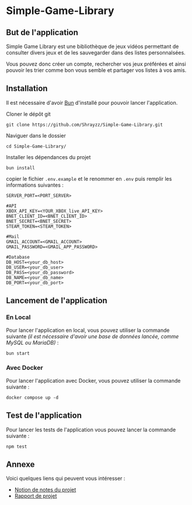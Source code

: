 # Simple-Game-Library

## But de l'application

Simple Game Library est une bibliothèque de jeux vidéos permettant de consulter divers jeux et de les sauvegarder dans des listes personnalsées.

Vous pouvez donc créer un compte, rechercher vos jeux préférées et ainsi pouvoir les trier comme bon vous semble et partager vos listes à vos amis.

## Installation

Il est nécessaire d'avoir [Bun](https://bun.sh) d'installé pour pouvoir lancer l'application.

Cloner le dépôt git

```
git clone https://github.com/Shrayzz/Simple-Game-Library.git
```

Naviguer dans le dossier

```
cd Simple-Game-Library/
```

Installer les dépendances du projet

```
bun install
```

copier le fichier `.env.example` et le renommer en `.env` puis remplir les informations suivantes :

```
SERVER_PORT=<PORT_SERVER>

#API
XBOX_API_KEY=<YOUR_XBOX_live_API_KEY>
BNET_CLIENT_ID=<BNET_CLIENT_ID>
BNET_SECRET=<BNET_SECRET>
STEAM_TOKEN=<STEAM_TOKEN>

#Mail
GMAIL_ACCOUNT=<GMAIL_ACCOUNT>
GMAIL_PASSWORD=<GMAIL_APP_PASSWORD>

#Database
DB_HOST=<your_db_host>
DB_USER=<your_db_user>
DB_PASS=<your_db_password>
DB_NAME=<your_db_name>
DB_PORT=<your_db_port>
```

## Lancement de l'application

### En Local

Pour lancer l'application en local, vous pouvez utiliser la commande suivante _(il est nécessaire d'avoir une base de données lancée, comme MySQL ou MariaDB)_ :

```
bun start
```

### Avec Docker

Pour lancer l'application avec Docker, vous pouvez utiliser la commande suivante :

```
docker compose up -d
```

## Test de l'application

Pour lancer les tests de l'application vous pouvez lancer la commande suivante :

```
npm test
```

## Annexe

Voici quelques liens qui peuvent vous intéresser :

- [Notion de notes du projet](https://www.notion.so/SAE-1-0091ab23f59d4f25b810fbe6411220f3)
- [Rapport de projet](https://docs.google.com/document/d/1qDP2YHU26Ve78AwiqhcrBJ9E5G0NG6M8E1QmqGWBqpA/edit?usp=sharing)